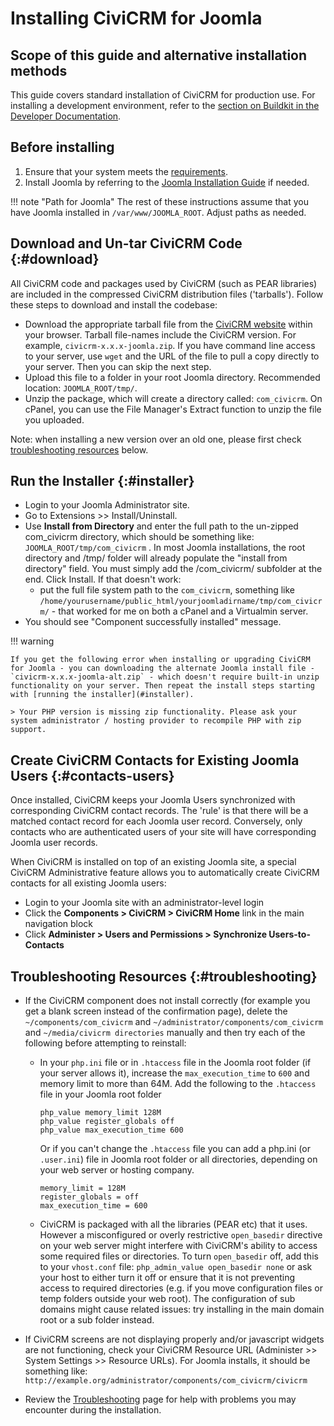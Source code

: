# Installing CiviCRM for Joomla

## Scope of this guide and alternative installation methods

This guide covers standard installation of CiviCRM for production use. For installing a development environment, refer to the [section on Buildkit in the Developer Documentation](https://docs.civicrm.org/dev/en/latest/tools/buildkit/).

## Before installing

1. Ensure that your system meets the [requirements](../requirements.md).
1. Install Joomla by referring to the [Joomla Installation Guide](https://docs.joomla.org/J3.x:Installing_Joomla) if needed.

!!! note "Path for Joomla"
    The rest of these instructions assume that you have Joomla installed in `/var/www/JOOMLA_ROOT`. Adjust paths as needed.

## Download and Un-tar CiviCRM Code {:#download}

All CiviCRM code and packages used by CiviCRM (such as PEAR libraries) are included in the compressed CiviCRM distribution files ('tarballs'). Follow these steps to download and install the codebase:

* Download the appropriate tarball file from the [CiviCRM website](https://civicrm.org/download) within your browser. Tarball file-names include the CiviCRM version. For example, `civicrm-x.x.x-joomla.zip`. If you have command line access to your server, use `wget` and the URL of the file to pull a copy directly to your server. Then you can skip the next step.
* Upload this file to a folder in your root Joomla directory. Recommended location: `JOOMLA_ROOT/tmp/`.
* Unzip the package, which will create a directory called: `com_civicrm`. On cPanel, you can use the File Manager's Extract function to unzip the file you uploaded.

Note: when installing a new version over an old one, please first check [troubleshooting resources](#troubleshooting) below.

## Run the Installer {:#installer}

* Login to your Joomla Administrator site.
* Go to Extensions >> Install/Uninstall.
* Use **Install from Directory** and enter the full path to the un-zipped com_civicrm directory, which should be something like: `JOOMLA_ROOT/tmp/com_civicrm` . In most Joomla installations, the root directory and /tmp/ folder will already populate the "install from directory" field. You must simply add the /com_civicrm/ subfolder at the end. Click Install. If that doesn't work:
    * put the full file system path to the `com_civicrm`, something like `/home/yourusername/public_html/yourjoomladirname/tmp/com_civicrm/` - that worked for me on both a cPanel and a Virtualmin server.
* You should see "Component successfully installed" message.

!!! warning

    If you get the following error when installing or upgrading CiviCRM for Joomla - you can downloading the alternate Joomla install file - `civicrm-x.x.x-joomla-alt.zip` - which doesn't require built-in unzip functionality on your server. Then repeat the install steps starting with [running the installer](#installer).

    > Your PHP version is missing zip functionality. Please ask your system administrator / hosting provider to recompile PHP with zip support.

## Create CiviCRM Contacts for Existing Joomla Users {:#contacts-users}

Once installed, CiviCRM keeps your Joomla Users synchronized with corresponding CiviCRM contact records. The 'rule' is that there will be a matched contact record for each Joomla user record. Conversely, only contacts who are authenticated users of your site will have corresponding Joomla user records.

When CiviCRM is installed on top of an existing Joomla site, a special CiviCRM Administrative feature allows you to automatically create CiviCRM contacts for all existing Joomla users:

* Login to your Joomla site with an administrator-level login
* Click the **Components > CiviCRM > CiviCRM Home** link in the main navigation block
* Click **Administer > Users and Permissions > Synchronize Users-to-Contacts**



## Troubleshooting Resources {:#troubleshooting}

* If the CiviCRM component does not install correctly (for example you get a blank screen instead of the confirmation page), delete the `~/components/com_civicrm` and `~/administrator/components/com_civicrm` and `~/media/civicrm directories` manually and then try each of the following before attempting to reinstall:

    * In your `php.ini` file or in `.htaccess` file in the Joomla root folder (if your server allows it), increase the `max_execution_time` to `600` and memory limit to more than 64M. Add the following to the `.htaccess` file in your Joomla root folder
   
        ```
        php_value memory_limit 128M
        php_value register_globals off
        php_value max_execution_time 600
        ```
       
        Or if you can't change the `.htaccess` file you can add a php.ini (or `.user.ini`) file in Joomla root folder or all directories, depending on your web server or hosting company.
       
        ```
        memory_limit = 128M
        register_globals = off
        max_execution_time = 600
        ```
   
    * CiviCRM is packaged with all the libraries (PEAR etc) that it uses. However a misconfigured or overly restrictive `open_basedir` directive on your web server might interfere with CiviCRM's ability to access some required files or directories. To turn `open_basedir` off, add this to your `vhost.conf` file: `php_admin_value open_basedir none` or ask your host to either turn it off or ensure that it is not preventing access to required directories (e.g. if you move configuration files or temp folders outside your web root). The configuration of sub domains might cause related issues: try installing in the main domain root or a sub folder instead.

* If CiviCRM screens are not displaying properly and/or javascript widgets are not functioning, check your CiviCRM Resource URL (Administer >> System Settings >> Resource URLs). For Joomla installs, it should be something like: `http://example.org/administrator/components/com_civicrm/civicrm`

* Review the [Troubleshooting](../troubleshooting.md) page for help with problems you may encounter during the installation.

